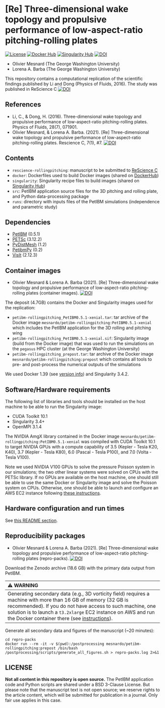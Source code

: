 # [Re] Three-dimensional wake topology and propulsive performance of low-aspect-ratio pitching-rolling plates

[![License](https://img.shields.io/badge/License-BSD%203--Clause-blue.svg)](https://github.com/mesnardo/petibm-rollingpitching/raw/master/LICENSE)
[![Docker Hub](https://img.shields.io/badge/hosted-docker--hub-informational.svg)](https://cloud.docker.com/u/mesnardo/repository/docker/mesnardo/petibm-rollingpitching)
[![Singularity Hub](https://www.singularity-hub.org/static/img/hosted-singularity--hub-%23e32929.svg)](https://singularity-hub.org/collections/2855)
[![DOI](https://zenodo.org/badge/DOI/10.5281/zenodo.4733323.svg)](https://doi.org/10.5281/zenodo.4733323)

* Olivier Mesnard (The George Washington University)
* Lorena A. Barba (The George Washington University)

This repository contains a computational replication of the scientific findings published by Li and Dong (Physics of Fluids, 2016).
The study was published in ReScience C [![DOI](https://zenodo.org/badge/DOI/10.5281/zenodo.5234931.svg)](https://doi.org/10.5281/zenodo.5234931)

## References

* Li, C., & Dong, H. (2016). Three-dimensional wake topology and propulsive performance of low-aspect-ratio pitching-rolling plates. Physics of Fluids, 28(7), 071901.
* Olivier Mesnard, & Lorena A. Barba. (2021). [Re] Three-dimensional wake topology and propulsive performance of low-aspect-ratio pitching-rolling plates. Rescience C, 7(1), #7. [![DOI](https://zenodo.org/badge/DOI/10.5281/zenodo.5234931.svg)](https://doi.org/10.5281/zenodo.5234931)

## Contents

* `rescience-rollingpitching`: manuscript to be submitted to [ReScience C](https://rescience.github.io/)
* `docker`: Dockerfiles used to build Docker images (shared on [DockerHub](https://hub.docker.com/repository/docker/mesnardo/petibm-rollingpitching))
* `singularity`: Singularity recipe files to build images (shared on [Singularity Hub](https://singularity-hub.org/collections/2855))
* `src`: PetIBM application source files for the 3D pitching and rolling plate, and Python data-processing package
* `runs`: directory with inputs files of the PetIBM simulations (independence and parametric study)

## Dependencies

* [PetIBM](https://github.com/barbagroup/PetIBM) (0.5.1)
* [PETSc](https://www.mcs.anl.gov/petsc/download/index.html) (3.12.2)
* [PyDistMesh](https://github.com/bfroehle/pydistmesh) (1.2)
* [PetibmPy](https://github.com/mesnardo/petibmpy) (0.2)
* [VisIt](https://wci.llnl.gov/simulation/computer-codes/visit) (2.12.3)

## Container images

* Olivier Mesnard & Lorena A. Barba (2021). [Re] Three-dimensional wake topology and propulsive performance of low-aspect-ratio pitching-rolling plates (container images). [![DOI](https://zenodo.org/badge/DOI/10.5281/zenodo.5090342.svg)](https://doi.org/10.5281/zenodo.5090342)

The deposit (4.7GB) contains the Docker and Singularity images used for the replication:

* `petibm-rollingpitching_PetIBM0.5.1-xenial.tar`: tar archive of the Docker image `mesnardo/petibm-rollingpitching:PetIBM0.5.1-xenial` which includes the PetIBM application for the 3D rolling and pitching wing
* `petibm-rollingpitching_PetIBM0.5.1-xenial.sif`: Singularity image (build from the Docker image) that was used to run the simulations on the `pegasus` HPC cluster (at the George Washington University)
* `petibm-rollingpitching_prepost.tar`: tar archive of the Docker image `mesnardo/petibm-rollingpitching:prepost` which contains all tools to pre- and post-process the numerical outputs of the simulations

We used Docker 1.39 (see [version info](docker/Docker.version)) and Singularity 3.4.2.

## Software/Hardware requirements

The following list of libraries and tools should be installed on the host machine to be able to run the Singularity image:

* CUDA Toolkit 10.1
* Singularity 3.4+
* OpenMPI 3.1.4

The NVIDIA AmgX library contained in the Docker image `mesnardo/petibm-rollingpitching:PetIBM0.5.1-xenial` was compiled with CUDA Toolkit 10.1 to target NVIDIA GPUs with a compute capability of 3.5 (Kepler - Tesla K20, K40), 3.7 (Kepler - Tesla K80), 6.0 (Pascal - Tesla P100), and 7.0 (Volta - Tesla V100).

Note we used NVIDIA V100 GPUs to solve the pressure Poisson system in our simulations; the two other linear systems were solved on CPUs with the PETSc library.
If no GPUs are available on the host machine, one should still be able to use the same Docker or Singularity image and solve the Poisson system on CPUs.
Otherwise, one should be able to launch and configure an AWS EC2 instance following [these instructions](misc/running-on-aws.md).

## Hardware configuration and run times

See [this README section](runs/README.md/#hardware-configuration-and-run-times).

## Reproducibility packages

* Olivier Mesnard & Lorena A. Barba (2021). [Re] Three-dimensional wake topology and propulsive performance of low-aspect-ratio pitching-rolling plates (repro-packs). [![DOI](https://zenodo.org/badge/DOI/10.5281/zenodo.4732946.svg)](https://doi.org/10.5281/zenodo.4732946)

Download the Zenodo archive (18.6 GB) with the primary data output from PetIBM.

| :warning: WARNING |
|:-|
| Generating secondary data (e.g., 3D vorticity field) requires a machine with more than 16 GB of memory (32 GB is recommended). If you do not have access to such machine, one solution is to launch a `t3.2xlarge` EC2 instance on AWS and run the Docker container there (see [instructions](misc/repro-packs-on-aws.md)). |

Generate all secondary data and figures of the manuscript (~20 minutes):

```shell
cd repro-packs
docker run --rm -it -v $(pwd):/postprocessing mesnardo/petibm-rollingpitching:prepost /bin/bash /postprocessing/scripts/generate_all_figures.sh > repro-packs.log 2>&1
```

## LICENSE

**Not all content in this repository is open source.**
The PetIBM application code and Python scripts are shared under a BSD 3-Clause License.
But please note that the manuscript text is not open source; we reserve rights to the article content, which will be submitted for publication in a journal.
Only fair use applies in this case.

